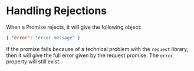 # Handling Rejections
When a Promise rejects, it will give the following object:
```json
{ "error": "error message" }
```

If the promise fails because of a technical problem with the `request` library, then it will give the full error given by the request promise. The `error` property will still exist.